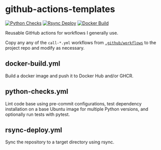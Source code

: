 # github-actions-templates

[![Python Checks](https://github.com/geocoug/github-actions-templates/actions/workflows/call-python-checks.yml/badge.svg)](https://github.com/geocoug/github-actions-templates/actions/workflows/call-python-checks.yml)
[![Rsync Deploy](https://github.com/geocoug/github-actions-templates/actions/workflows/call-rsync-deploy.yml/badge.svg)](https://github.com/geocoug/github-actions-templates/actions/workflows/call-rsync-deploy.yml)
[![Docker Build](https://github.com/geocoug/github-actions-templates/actions/workflows/call-docker-build.yml/badge.svg)](https://github.com/geocoug/github-actions-templates/actions/workflows/call-docker-build.yml)

Reusable GitHub actions for workflows I generally use.

Copy any any of the `call-*.yml` workflows from [`.github/workflows`](.github/workflows/) to the project repo and modify as necessary.

## docker-build.yml

Build a docker image and push it to Docker Hub and/or GHCR.

## python-checks.yml

Lint code base using pre-commit configurations, test dependency installation on a base Ubuntu image for multiple Python versions, and optionally run tests with pytest.

## rsync-deploy.yml

Sync the repository to a target directory using rsync.
